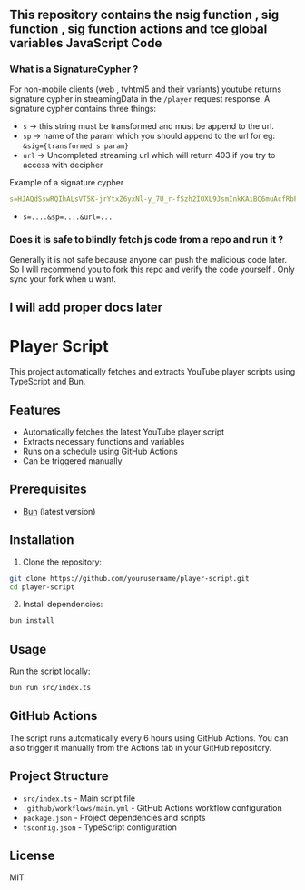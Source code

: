 ## This repository contains the nsig function , sig function , sig function actions and tce global variables JavaScript Code 

### What is a SignatureCypher ?
For non-mobile clients (web , tvhtml5 and their variants) youtube returns signature cypher in streamingData in the `/player` request response. A signature cypher contains three things:
* `s` -> this string must be transformed and must be append to the url.
* `sp` -> name of the param which you should append to the url for eg: `&sig={transformed s param}`
* `url` -> Uncompleted streaming url which will return 403 if you try to access with decipher

Example of a signature cypher
```yaml
s=HJAQdSswRQIhALsVT5K-jrYtxZ6yxNl-y_7U_r-fSzh2IOXL9JsmInkKAiBC6muAcfRbF3J0DJCNoTQwxexiytT13-7oRzatCd7goQ%3D%3D&sp=sig&url=https://rr3---sn-hp57kndk.googlevideo.com/videoplayback%3Fexpire%3D1745477685%26ei%3D1YsJaPLAEIv1zLUPgdiq2Ac%26ip%3D195.12.51.174%26id%3Do-AKwLFqw5Zg4A0XHsNZN8AXVAD7ZsOwKr11MKbFYdSzoW%26itag%3D251%26source%3Dyoutube%26requiressl%3Dyes%26xpc%3DEgVo2aDSNQ%253D%253D%26met%3D1745456085%252C%26mh%3DRH%26mm%3D31%252C26%26mn%3Dsn-hp57kndk%252Csn-vgqsknly%26ms%3Dau%252Conr%26mv%3Dm%26mvi%3D3%26pl%3D24%26rms%3Dau%252Cau%26gcr%3Dus%26initcwndbps%3D2206250%26bui%3DAccgBcOZOEmI3fFiY29QoVqGpcmhnomtM7h_FEiLer_rUaPvP_EsB_KBdcsTBh58fSTD44nYhm5BXKYv%26spc%3D_S3wKnF0SIxdwlIP_qGB6hsS-dpdV2RZ4PUAd37Ge16NvO3p2Q%26vprv%3D1%26svpuc%3D1%26mime%3Daudio%252Fwebm%26ns%3D48o3OwXJgaqllftBUqd27HkQ%26rqh%3D1%26gir%3Dyes%26clen%3D4972346%26dur%3D277.501%26lmt%3D1714606488670212%26mt%3D1745455747%26fvip%3D4%26keepalive%3Dyes%26c%3DWEB_REMIX%26sefc%3D1%26txp%3D1432434%26n%3DGbIv7bl6HAkxp2hW%26sparams%3Dexpire%252Cei%252Cip%252Cid%252Citag%252Csource%252Crequiressl%252Cxpc%252Cgcr%252Cbui%252Cspc%252Cvprv%252Csvpuc%252Cmime%252Cns%252Crqh%252Cgir%252Cclen%252Cdur%252Clmt%26lsparams%3Dmet%252Cmh%252Cmm%252Cmn%252Cms%252Cmv%252Cmvi%252Cpl%252Crms%252Cinitcwndbps%26lsig%3DACuhMU0wRQIgNf_lDI-EqHatzDEh_qQgKU_9x7mp_2BjpJhP0h3HeioCIQC0Bj9Agw6iGChSzTGKKRII1tQFjVqdzO9ANtXMKJIGcw%253D%253D
```

* `s=....&sp=....&url=...`

### Does it is safe to blindly fetch js code from a repo and run it ?
Generally it is not safe because anyone can push the malicious code later. So I will recommend you to fork this repo and verify the code yourself . Only sync your fork when u want.

## I will add proper docs later 

# Player Script

This project automatically fetches and extracts YouTube player scripts using TypeScript and Bun.

## Features

- Automatically fetches the latest YouTube player script
- Extracts necessary functions and variables
- Runs on a schedule using GitHub Actions
- Can be triggered manually

## Prerequisites

- [Bun](https://bun.sh/) (latest version)

## Installation

1. Clone the repository:
```bash
git clone https://github.com/yourusername/player-script.git
cd player-script
```

2. Install dependencies:
```bash
bun install
```

## Usage

Run the script locally:
```bash
bun run src/index.ts
```

## GitHub Actions

The script runs automatically every 6 hours using GitHub Actions. You can also trigger it manually from the Actions tab in your GitHub repository.

## Project Structure

- `src/index.ts` - Main script file
- `.github/workflows/main.yml` - GitHub Actions workflow configuration
- `package.json` - Project dependencies and scripts
- `tsconfig.json` - TypeScript configuration

## License

MIT 